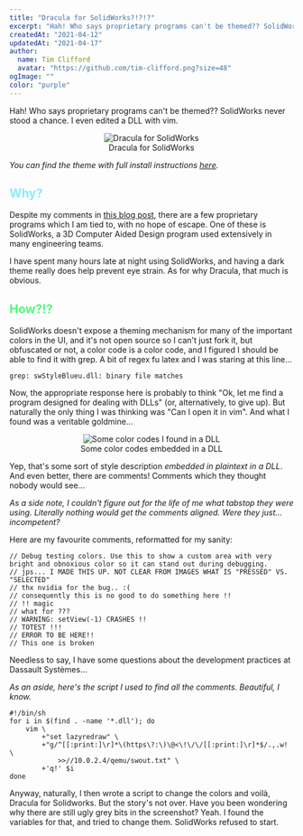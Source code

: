 ```yaml
---
title: "Dracula for SolidWorks?!?!?"
excerpt: "Hah! Who says proprietary programs can't be themed?? SolidWorks never stood a chance. I even edited a DLL with vim."
createdAt: "2021-04-12"
updatedAt: "2021-04-17"
author:
  name: Tim Clifford
  avatar: "https://github.com/tim-clifford.png?size=48"
ogImage: ""
color: "purple"
---
```


Hah! Who says proprietary programs can't be themed?? SolidWorks never stood a
chance. I even edited a DLL with vim.

<figure>
  <center>
  <img src="https://tim.clifford.lol/static/img/blog/dracula-for-solidworks/screenshot.png"
       alt="Dracula for SolidWorks" />
  <figcaption>Dracula for SolidWorks</figcaption>
  </center>
</figure>

*You can find the theme with full install instructions
[here](https://draculatheme.com/solidworks).*

<h2 style="color: #8be9fd">
Why?
</h2>

Despite my comments in [this blog
post](https://tim.clifford.lol/blog/why-foss), there are a few proprietary
programs which I am tied to, with no hope of escape. One of these is
SolidWorks, a 3D Computer Aided Design program used extensively in many
engineering teams.

I have spent many hours late at night using SolidWorks, and having a dark theme
really does help prevent eye strain. As for why Dracula, that much is obvious.

<h2 style="color: #50fa7b">
How?!?
</h2>

SolidWorks doesn't expose a theming mechanism for many of the important colors
in the UI, and it's not open source so I can't just fork it, but obfuscated or
not, a color code is a color code, and I figured I should be able to find it
with grep. A bit of regex fu latex and I was staring at this line...

```
grep: swStyleBlueu.dll: binary file matches
```

Now, the appropriate response here is probably to think "Ok, let me find a
program designed for dealing with DLLs" (or, alternatively, to give up). But
naturally the only thing I was thinking was "Can I open it in vim".  And what I
found was a veritable goldmine...

<figure>
  <center>
  <img src="https://tim.clifford.lol/static/img/blog/dracula-for-solidworks/vim-dll-comments.png"
       alt="Some color codes I found in a DLL" />
  <figcaption>Some color codes embedded in a DLL</figcaption>
  </center>
</figure>

Yep, that's some sort of style description *embedded in plaintext in a DLL*.
And even better, there are comments! Comments which they thought nobody would
see...

*As a side note, I couldn't figure out for the life of me what tabstop they
were using. Literally nothing would get the comments aligned. Were they just...
incompetent?*

Here are my favourite comments, reformatted for my sanity:

```
// Debug testing colors. Use this to show a custom area with very bright and obnoxious color so it can stand out during debugging.
// jps... I MADE THIS UP. NOT CLEAR FROM IMAGES WHAT IS "PRESSED" VS. "SELECTED"
// thx nvidia for the bug.. :(
// consequently this is no good to do something here !!
// !! magic
// what for ???
// WARNING: setView(-1) CRASHES !!
// TOTEST !!!
// ERROR TO BE HERE!!
// This one is broken
```

Needless to say, I have some questions about the development practices at
Dassault Systèmes...

*As an aside, here's the script I used to find all the comments. Beautiful, I
know.*
```
#!/bin/sh
for i in $(find . -name '*.dll'); do
	vim \
		+"set lazyredraw" \
		+"g/^[[:print:]\r]*\(https\?:\)\@<\!\/\/[[:print:]\r]*$/.,.w! \
			>>//10.0.2.4/qemu/swout.txt" \
		+'q!' $i
done
```

Anyway, naturally, I then wrote a script to change the colors and voilà,
Dracula for Solidworks. But the story's not over. Have you been wondering why
there are still ugly grey bits in the screenshot? Yeah. I found the variables
for that, and tried to change them. SolidWorks refused to start.

<!-- vi: set sts=2 sw=2 et :-->
